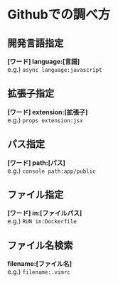 # Githubでの調べ方
## 開発言語指定
**[ワード] language:[言語]**  
e.g.) `async language:javascript`

## 拡張子指定
**[ワード] extension:[拡張子]**  
e.g.) `props extension:jsx`

## パス指定
**[ワード] path:[パス]**  
e.g.) `console path:app/public`

## ファイル指定
**[ワード] in:[ファイルパス]**  
e.g.) `RUN in:Dockerfile`

## ファイル名検索
**filename:[ファイル名]**  
e.g.) `filename:.vimrc`
